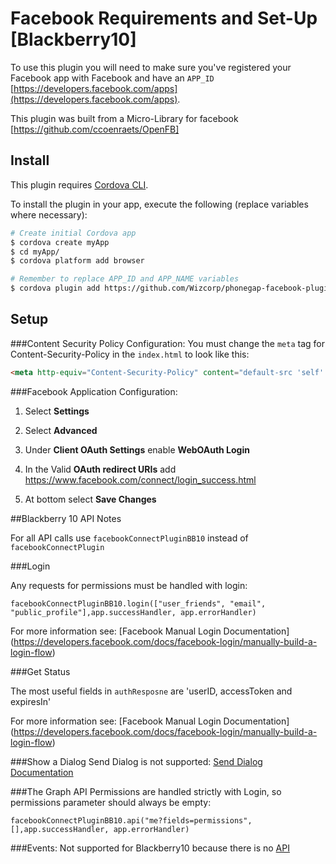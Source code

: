 # Facebook Requirements and Set-Up [Blackberry10]

To use this plugin you will need to make sure you've registered your Facebook app with Facebook and have an `APP_ID` [https://developers.facebook.com/apps](https://developers.facebook.com/apps).

This plugin was built from a Micro-Library for facebook [https://github.com/ccoenraets/OpenFB]

## Install

This plugin requires [Cordova CLI](http://cordova.apache.org/docs/en/4.0.0/guide_cli_index.md.html).

To install the plugin in your app, execute the following (replace variables where necessary):

```sh
# Create initial Cordova app
$ cordova create myApp
$ cd myApp/
$ cordova platform add browser

# Remember to replace APP_ID and APP_NAME variables
$ cordova plugin add https://github.com/Wizcorp/phonegap-facebook-plugin/ --variable APP_ID="123456789" --variable APP_NAME="myApplication"
```

## Setup

###Content Security Policy Configuration: 
You must change the `meta` tag for Content-Security-Policy in the `index.html` to look like this:

```html
<meta http-equiv="Content-Security-Policy" content="default-src 'self' data: gap: https://ssl.gstatic.com 'unsafe-eval'; style-src 'self' 'unsafe-inline'; media-src *; connect-src local: 'self' http://localhost:8472 https://graph.facebook.com/" >
```

###Facebook Application Configuration:
1. Select **Settings**

1. Select **Advanced**

1. Under **Client OAuth Settings** enable **WebOAuth Login**

1. In the Valid **OAuth redirect URIs** add https://www.facebook.com/connect/login_success.html

1. At bottom select **Save Changes**

##Blackberry 10 API Notes

For all API calls use `facebookConnectPluginBB10` instead of `facebookConnectPlugin`

###Login

Any requests for permissions must be handled with login:
```
facebookConnectPluginBB10.login(["user_friends", "email", "public_profile"],app.successHandler, app.errorHandler)
```

For more information see: [Facebook Manual Login Documentation] (https://developers.facebook.com/docs/facebook-login/manually-build-a-login-flow)

###Get Status

The most useful fields in `authResposne` are 'userID, accessToken and expiresIn'

For more information see: [Facebook Manual Login Documentation] (https://developers.facebook.com/docs/facebook-login/manually-build-a-login-flow)

###Show a Dialog
Send Dialog is not supported:  [Send Dialog Documentation](https://developers.facebook.com/docs/sharing/reference/send-dialog)

###The Graph API
Permissions are handled strictly with Login, so permissions parameter should always be empty:
```
facebookConnectPluginBB10.api("me?fields=permissions", [],app.successHandler, app.errorHandler)
```
###Events:
Not supported for Blackberry10 because there is no [API](https://developers.facebook.com/docs/app-events)

